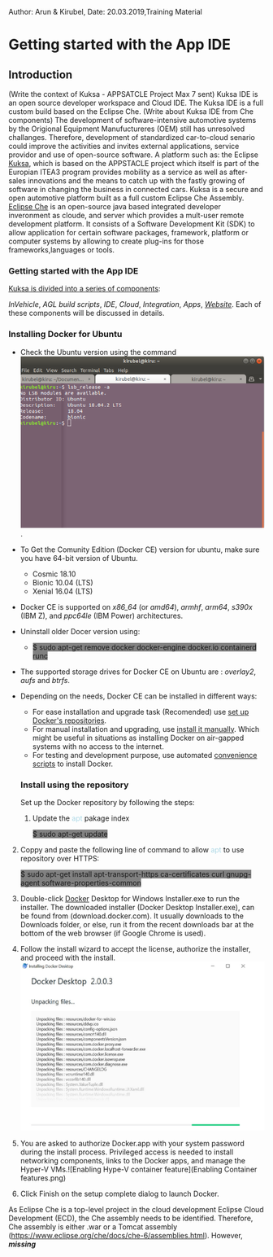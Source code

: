 Author: Arun & Kirubel, Date: 20.03.2019,Training Material
# Getting started with the App IDE
## Introduction 
(Write the context of Kuksa - APPSATCLE Project Max 7 sent)
Kuksa IDE is an open source developer workspace and Cloud IDE. The Kuksa IDE is a full custom build based on the Eclipse Che. 
(Write about Kuksa IDE from Che components)
The development of software-intensive automotive systems by the Origional Equipment Manufuctureres (OEM) still has unresolved challanges. Therefore, development of standardized car-to-cloud senario could improve the activities and invites external applications, service providor and use of open-source software. A platform such as: the Eclipse [Kuksa](https://www.eclipse.org/kuksa/), which is based on the APPSTACLE project which itself is part of the Europian ITEA3 program provides mobility as a service as well as after-sales innovations and the means to catch up with the fastly growing of software in changing the business in connected cars. Kuksa is a secure and open automotive platform built as a full custom Eclipse Che Assembly. [Eclipse Che](https://en.wikipedia.org/wiki/Eclipse_Che) is an open-source java based integrated developer inveronment as cloude, and server which provides a mult-user remote development platform. It consists of a Software Development Kit (SDK) to allow application for certain software packages, framework, platform or computer systems by allowing to create plug-ins for those frameworks,languages or tools.
### Getting started with the App IDE
[Kuksa is divided into a series of components](https://wiki.eclipse.org/Kuksa): 

*InVehicle*, *AGL build scripts*, *IDE*, *Cloud*, *Integration*, *Apps*, *[Website](https://projects.eclipse.org/projects/iot.kuksa)*. Each of these components will be discussed in details. 
### Installing Docker for Ubuntu
* Check the Ubuntu version using the command ![*lsb_release -a*](check_ubuntu_version0.png). 
* To Get the Comunity Edition (Docker CE) version for ubuntu, make sure you have 64-bit version of Ubuntu. 
    * Cosmic 18.10
    * Bionic 10.04 (LTS)
    * Xenial 16.04 (LTS)
* Docker CE is supported on *x86_64* (or *amd64*), *armhf*, *arm64*, *s390x* (IBM Z), and *ppc64le* (IBM Power) architectures.
* Uninstall older Docer version using: 
   *   <span style="background-color:grey"> $ sudo apt-get remove docker docker-engine <span>docker.i</span>o containerd runc </span> 
* The supported storage drives for Docker CE on Ubuntu are : *overlay2*, *aufs* and *btrfs*.
* Depending on the needs, Docker CE can be installed in different ways: 
    * For ease installation and upgrade task (Recomended) use [set up Docker's repositories](https://docs.docker.com/install/linux/docker-ce/ubuntu/#install-from-a-package).
    * For manual installation and upgrading, use [install it manually](https://docs.docker.com/install/linux/docker-ce/ubuntu/#install-from-a-package). Which might be useful in situations as installing Docker on air-gapped systems with no access to the internet.
    * For testing and development purpose, use automated [convenience scripts](https://docs.docker.com/install/linux/docker-ce/ubuntu/#install-using-the-convenience-script) to install Docker.
  
  ### Install using the repository
  Set up the Docker repository by following the steps:
  1. Update the <span style="color:lightblue">apt</span> pakage index
    
        <span style="background-color:grey"> $ sudo apt-get update</span>
2. Coppy and paste the following line of command to allow <span style="color:lightblue">apt</span> to use repository over HTTPS:
   
   <span style="background-color:grey">$ sudo apt-get install apt-transport-https ca-certificates curl gnupg-agent    software-properties-common </span>
3. Double-click [Docker](https://docs.docker.com/docker-for-windows/install/) Desktop for Windows Installer.exe to run the installer. The downloaded installer (Docker Desktop Installer.exe), can be found from (download.docker.com). It usually downloads to the Downloads folder, or else, run it from the recent downloads bar at the bottom of the web browser (if Google Chrome is used).

4. Follow the install wizard to accept the license, authorize the installer, and proceed with the install. ![A test image](DockerImage.png)

5. You are asked to authorize Docker.app with your system password during the install process. Privileged access is needed to install networking components, links to the Docker apps, and manage the Hyper-V VMs.![Enabling Hype-V container feature](Enabling Container features.png)

6. Click Finish on the setup complete dialog to launch Docker.


As Eclipse Che is a top-level project in the cloud development Eclipse Cloud Development (ECD), the Che assembly needs to be identified. Therefore, Che assembly is either .war or a Tomcat assembly (https://www.eclipse.org/che/docs/che-6/assemblies.html). However, ***missing*** 